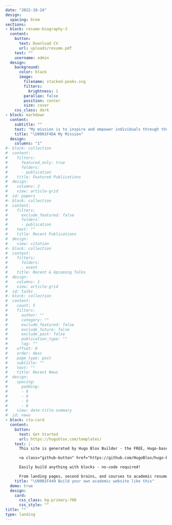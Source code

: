 ```yaml
---
date: "2022-10-24"
design:
  spacing: 6rem
sections:
- block: resume-biography-3
  content:
    button:
      text: Download CV
      url: uploads/resume.pdf
    text: ""
    username: admin
  design:
    background:
      color: black
      image:
        filename: stacked-peaks.svg
        filters:
          brightness: 1
        parallax: false
        position: center
        size: cover
    css_class: dark
- block: markdown
  content:
    subtitle: ""
    text: "My mission is to inspire and empower individuals through the teaching and application of mathematics and statistics. \n\n I aim to cultivate a deeper understanding of these disciplines by sharing my knowledge and passion, fostering curiosity, and equipping others with the analytical tools necessary to solve real-world problems. \U0001F603"
    title: "\U0001F4DA My Mission"
  design:
    columns: "1"
#- block: collection
#  content:
#    filters:
#      featured_only: true
#      folders:
#      - publication
#    title: Featured Publications
#  design:
#    columns: 2
#    view: article-grid
#  id: papers
#- block: collection
#  content:
#    filters:
#      exclude_featured: false
#      folders:
#      - publication
#    text: ""
#    title: Recent Publications
#  design:
#    view: citation
#- block: collection
#  content:
#    filters:
#      folders:
#      - event
#    title: Recent & Upcoming Talks
#  design:
#    columns: 1
#    view: article-grid
#  id: talks
#- block: collection
#  content:
#    count: 5
#    filters:
#      author: ""
#      category: ""
#      exclude_featured: false
#      exclude_future: false
#      exclude_past: false
#      publication_type: ""
#      tag: ""
#    offset: 0
#    order: desc
#    page_type: post
#    subtitle: ""
#    text: ""
#    title: Recent News
#  design:
#    spacing:
#      padding:
#      - 0
#      - 0
#      - 0
#      - 0
#    view: date-title-summary
#  id: news
- block: cta-card
  content:
    button:
      text: Get Started
      url: https://hugoblox.com/templates/
    text: |-
      This site is generated by Hugo Blox Builder - the FREE, Hugo-based open source website builder trusted by 250,000+ academics like you.

      <a class="github-button" href="https://github.com/HugoBlox/hugo-blox-builder" data-color-scheme="no-preference: light; light: light; dark: dark;" data-icon="octicon-star" data-size="large" data-show-count="true" aria-label="Star HugoBlox/hugo-blox-builder on GitHub">Star</a>

      Easily build anything with blocks - no-code required!

      From landing pages, second brains, and courses to academic resumés, conferences, and tech blogs.
    title: "\U0001F449 Build your own academic website like this"
  demo: true
  design:
    card:
      css_class: bg-primary-700
      css_style: ""
title: ""
type: landing
---
```

